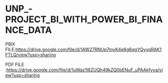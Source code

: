 # UNP_-PROJECT_BI_WITH_POWER_BI_FINANCE_DATA

PBIX FILE:https://drive.google.com/file/d/1AW27RNUp7myK4e6g6qgYQyvqRAK1FTLQ/view?usp=sharing

  PDF FILE :https://drive.google.com/file/d/1uWaz1l6ZUQh49kZQ0bENuF_uPAAkfyva/view?usp=sharing
